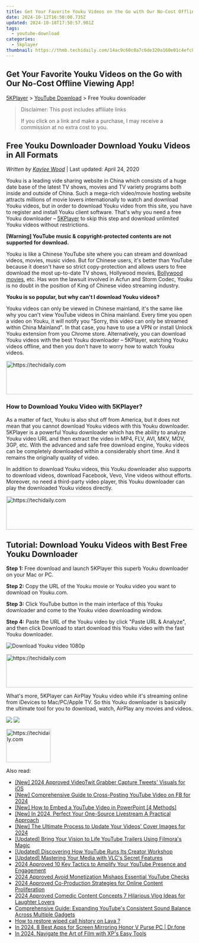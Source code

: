 ```yaml
---
title: Get Your Favorite Youku Videos on the Go with Our No-Cost Offline Viewing App!
date: 2024-10-12T16:58:00.735Z
updated: 2024-10-18T17:50:57.981Z
tags:
  - youtube-download
categories:
  - 5kplayer
thumbnail: https://thmb.techidaily.com/14ac9c60c0a7c6de320a160e01c4efc88f6a5375e7f1f2f22a50af90ed0a0cd5.jpg
---
```


## Get Your Favorite Youku Videos on the Go with Our No-Cost Offline Viewing App!

[5KPlayer](https://tools.techidaily.com/5kplayer/products/) \> [YouTube Download](https://tools.techidaily.com/5kplayer/youtube-download/) \> Free Youku downloader

>  Disclaimer: This post includes affiliate links
>
>  If you click on a link and make a purchase, I may receive a commission at no extra cost to you.
>

## Free Youku Downloader Download Youku Videos in All Formats

 _Written by [Kaylee Wood](https://www.quora.com/profile/Amanda-Hu-21)_ | Last updated: April 24, 2020 

Youku is a leading vide sharing website in China which consists of a huge date base of the latest TV shows, movies and TV variety programs both inside and outside of China. Such a mega-rich video/movie hosting website attracts millions of movie lovers internationally to watch and download Youku videos, but in order to download Youku video from this site, you have to register and install Youku client software. That's why you need a free Youku downloader – [5KPlayer](https://tools.techidaily.com/5kplayer/products/) to skip this step and download unlimited Youku videos without restrictions.

**\[Warning\] YouTube music & copyright-protected contents are not supported for download.**

Youku is like a Chinese YouTube site where you can stream and download videos, movies, music video. But for Chinese users, it's better than YouTube because it doesn't have so strict copy-protection and allows users to free download the most up-to-date TV shows, Hollywood movies, [Bollywood movies](https://tools.techidaily.com/5kplayer/youtube-download/), etc. Has won the lawsuit involved in Acfun and Storm Codec, Youku is no doubt in the position of King of Chinese video streaming industry. 

**Youku is so popular, but why can't I download Youku videos?**

Youku videos can only be viewed in Chinese mainland, it's the same like why you can't view YouTube videos in China mainland. Every time you open a video on Youku, it will notify you "Sorry, this video can only be streamed within China Mainland". In that case, you have to use a VPN or install Unlock Youku extension from you Chrome store. Alternatively, you can download Youku videos with the best Youku downloader – 5KPlayer, watching Youku videos offline, and then you don't have to worry how to watch Youku videos. 

<!-- affiliate ads begin -->
<a href="https://appsumo.8odi.net/c/5597632/2105876/7443" target="_top" id="2105876">
  <img src="//a.impactradius-go.com/display-ad/7443-2105876" border="0" alt="https://techidaily.com" width="728" height="90"/>
</a>
<img height="0" width="0" src="https://appsumo.8odi.net/i/5597632/2105876/7443" style="position:absolute;visibility:hidden;" border="0" />
<!-- affiliate ads end -->

### How to Download Youku Video with 5KPlayer?

As a matter of fact, Youku is also shut off from America, but it does not mean that you cannot download Youku videos with this Youku downloader. 5KPlayer is a powerful Youku downloader which has the ability to analyze Youku video URL and then extract the video in MP4, FLV, AVI, MKV, MOV, 3GP, etc. With the advanced and safe free download engine, Youku videos can be completely downloaded within a considerably short time. And it remains the originally quality of video. 

In addition to download Youku videos, this Youku downloader also supports to download videos, download Facebook, Vevo, Vine videos without efforts. Moreover, no need a third-party video player, this Youku downloader can play the downloaded Youku videos directly. 

<!-- affiliate ads begin -->
<a href="https://smilemakers.pxf.io/c/5597632/2123901/26106" target="_top" id="2123901">
  <img src="//a.impactradius-go.com/display-ad/26106-2123901" border="0" alt="https://techidaily.com" width="728" height="90"/>
</a>
<img height="0" width="0" src="https://smilemakers.pxf.io/i/5597632/2123901/26106" style="position:absolute;visibility:hidden;" border="0" />
<!-- affiliate ads end -->

##  Tutorial: Download Youku Videos with Best Free Youku Downloader

**Step 1:**  Free download and launch 5KPlayer this superb Youku downloader on your Mac or PC. 

**Step 2:** Copy the URL of the Youku movie or Youku video you want to download on Youku.com.

**Step 3:** Click YouTube button in the main interface of this Youku downloader and come to the Youku video downloading window.

**Step 4:** Paste the URL of the Youku video by click "Paste URL & Analyze", and then click Download to start download this Youku video with the fast Youku downloader. 

![Download Youku video 1080p](https://www.5kplayer.com/youtube-download/img/download-drake-one-dance.jpg) 

<!-- affiliate ads begin -->
<a href="https://appsumo.8odi.net/c/5597632/2105859/7443" target="_top" id="2105859">
  <img src="//a.impactradius-go.com/display-ad/7443-2105859" border="0" alt="https://techidaily.com" width="728" height="90"/>
</a>
<img height="0" width="0" src="https://appsumo.8odi.net/i/5597632/2105859/7443" style="position:absolute;visibility:hidden;" border="0" />
<!-- affiliate ads end -->

What's more, 5KPlayer can AirPlay Youku video while it's streaming online from iDevices to Mac/PC/Apple TV. So this Youku downloader is basically the ultimate tool for you to download, watch, AirPlay any movies and videos. 

[![](https://www.5kplayer.com/youtube-download/../button/freedownwhitewin.png)](https://tools.techidaily.com/5kplayer/products/) [![](https://www.5kplayer.com/youtube-download/../button/freedownbackmac.png)](https://tools.techidaily.com/5kplayer/products/)

<!-- affiliate ads begin -->
<a href="https://aligracehair.sjv.io/c/5597632/2135408/19272" target="_top" id="2135408">
  <img src="//a.impactradius-go.com/display-ad/19272-2135408" border="0" alt="https://techidaily.com" width="120" height="90"/>
</a>
<img height="0" width="0" src="https://aligracehair.sjv.io/i/5597632/2135408/19272" style="position:absolute;visibility:hidden;" border="0" />
<!-- affiliate ads end -->

<ins class="adsbygoogle"
     style="display:block"
     data-ad-format="autorelaxed"
     data-ad-client="ca-pub-7571918770474297"
     data-ad-slot="1223367746"></ins>

<ins class="adsbygoogle"
     style="display:block"
     data-ad-client="ca-pub-7571918770474297"
     data-ad-slot="8358498916"
     data-ad-format="auto"
     data-full-width-responsive="true"></ins>

<span class="atpl-alsoreadstyle">Also read:</span>
<div><ul>
<li><a href="https://twitter-videos.techidaily.com/new-2024-approved-videotwit-grabber-capture-tweets-visuals-for-ios/"><u>[New] 2024 Approved VideoTwit Grabber Capture Tweets' Visuals for iOS</u></a></li>
<li><a href="https://facebook-video-content.techidaily.com/new-comprehensive-guide-to-cross-posting-youtube-video-on-fb-for-2024/"><u>[New] Comprehensive Guide to Cross-Posting YouTube Video on FB for 2024</u></a></li>
<li><a href="https://youtube-video-recordings.techidaily.com/new-how-to-embed-a-youtube-video-in-powerpoint-4-methods/"><u>[New] How to Embed a YouTube Video in PowerPoint [4 Methods]</u></a></li>
<li><a href="https://article-files.techidaily.com/new-in-2024-perfect-your-one-source-livestream-a-practical-approach/"><u>[New] In 2024, Perfect Your One-Source Livestream A Practical Approach</u></a></li>
<li><a href="https://facebook-clips.techidaily.com/new-the-ultimate-process-to-update-your-videos-cover-images-for-2024/"><u>[New] The Ultimate Process to Update Your Videos' Cover Images for 2024</u></a></li>
<li><a href="https://youtube-video-recordings.techidaily.com/updated-bring-your-vision-to-life-youtube-trailers-using-filmoras-magic/"><u>[Updated] Bring Your Vision to Life YouTube Trailers Using Filmora's Magic</u></a></li>
<li><a href="https://youtube-video-recordings.techidaily.com/updated-discovering-how-youtube-runs-its-creator-workshop/"><u>[Updated] Discovering How YouTube Runs Its Creator Workshop</u></a></li>
<li><a href="https://extra-approaches.techidaily.com/updated-mastering-your-media-with-vlcs-secret-features/"><u>[Updated] Mastering Your Media with VLC's Secret Features</u></a></li>
<li><a href="https://youtube-video-recordings.techidaily.com/2024-approved-10-key-tactics-to-amplify-your-youtube-presence-and-engagement/"><u>2024 Approved 10 Key Tactics to Amplify Your YouTube Presence and Engagement</u></a></li>
<li><a href="https://youtube-video-recordings.techidaily.com/2024-approved-avoid-monetization-mishaps-essential-youtube-checks/"><u>2024 Approved Avoid Monetization Mishaps Essential YouTube Checks</u></a></li>
<li><a href="https://youtube-video-recordings.techidaily.com/2024-approved-co-production-strategies-for-online-content-proliferation/"><u>2024 Approved Co-Production Strategies for Online Content Proliferation</u></a></li>
<li><a href="https://youtube-video-recordings.techidaily.com/2024-approved-comedic-content-concepts-7-hilarious-vlog-ideas-for-laughter-lovers/"><u>2024 Approved Comedic Content Concepts 7 Hilarious Vlog Ideas for Laughter Lovers</u></a></li>
<li><a href="https://media-tips.techidaily.com/comprehensive-guide-expanding-youtubes-consistent-sound-balance-across-multiple-gadgets/"><u>Comprehensive Guide: Expanding YouTube's Consistent Sound Balance Across Multiple Gadgets</u></a></li>
<li><a href="https://blog-min.techidaily.com/how-to-restore-wiped-call-history-on-lava-by-fonelab-android-recover-call-logs/"><u>How to restore wiped call history on Lava ?</u></a></li>
<li><a href="https://screen-mirror.techidaily.com/in-2024-8-best-apps-for-screen-mirroring-honor-v-purse-pc-drfone-by-drfone-android/"><u>In 2024, 8 Best Apps for Screen Mirroring Honor V Purse PC | Dr.fone</u></a></li>
<li><a href="https://extra-guidance.techidaily.com/in-2024-navigate-the-art-of-film-with-xps-easy-tools/"><u>In 2024, Navigate the Art of Film with XP's Easy Tools</u></a></li>
</ul></div>

